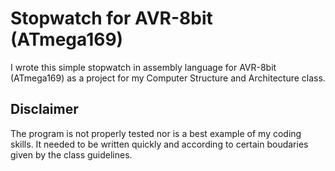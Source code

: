 # Stopwatch for AVR-8bit (ATmega169)
I wrote this simple stopwatch in assembly language for AVR-8bit (ATmega169) as a project for my Computer Structure and Architecture class.

## Disclaimer
The program is not properly tested nor is a best example of my coding skills. It needed to be written quickly and according to certain boudaries given by the class guidelines.
